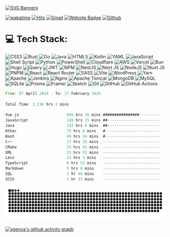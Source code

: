 
[![SVG Banners](https://svg-banners.vercel.app/api?type=origin&text1=Hi%20there%20👋&text2=%20wellcome&width=1000&height=400)](https://github.com/Akshay090/svg-banners)

[![wakatime](https://wakatime.com/badge/user/018ebb7d-9b89-40cf-8712-09de846eea03.svg)](https://wakatime.com/@018ebb7d-9b89-40cf-8712-09de846eea03)
[![Hits](https://hits.seeyoufarm.com/api/count/incr/badge.svg?url=https%3A%2F%2Fgithub.com%2Fxgenya%2Fxgenya&count_bg=%2379C83D&title_bg=%23555555&icon=&icon_color=%23E7E7E7&title=Profile+Views&edge_flat=false)](https://hits.seeyoufarm.com)
[![Gmail](https://img.shields.io/badge/-Gmail-c14438?style=flat&logo=Gmail&logoColor=white)](mailto:i@remrin.dev)
[![Website Badge](https://img.shields.io/badge/-Website-c14438?style=flat&logo=Google-Chrome&logoColor=white&link=https://remrin.dev)](https://remrin.dev)
[![Github](https://img.shields.io/github/followers/xgenya?label=Follow&style=social)](https://github.com/xgenya)



# 💻 Tech Stack:
![CSS3](https://img.shields.io/badge/css3-%231572B6.svg?style=for-the-badge&logo=css3&logoColor=white) ![Rust](https://img.shields.io/badge/rust-%23000000.svg?style=for-the-badge&logo=rust&logoColor=white) ![Go](https://img.shields.io/badge/go-%2300ADD8.svg?style=for-the-badge&logo=go&logoColor=white) ![Java](https://img.shields.io/badge/java-%23ED8B00.svg?style=for-the-badge&logo=openjdk&logoColor=white) ![HTML5](https://img.shields.io/badge/html5-%23E34F26.svg?style=for-the-badge&logo=html5&logoColor=white) ![Kotlin](https://img.shields.io/badge/kotlin-%237F52FF.svg?style=for-the-badge&logo=kotlin&logoColor=white) ![YAML](https://img.shields.io/badge/yaml-%23ffffff.svg?style=for-the-badge&logo=yaml&logoColor=151515) ![JavaScript](https://img.shields.io/badge/javascript-%23323330.svg?style=for-the-badge&logo=javascript&logoColor=%23F7DF1E) ![Shell Script](https://img.shields.io/badge/shell_script-%23121011.svg?style=for-the-badge&logo=gnu-bash&logoColor=white) ![Python](https://img.shields.io/badge/python-3670A0?style=for-the-badge&logo=python&logoColor=ffdd54) ![PowerShell](https://img.shields.io/badge/PowerShell-%235391FE.svg?style=for-the-badge&logo=powershell&logoColor=white) ![Cloudflare](https://img.shields.io/badge/Cloudflare-F38020?style=for-the-badge&logo=Cloudflare&logoColor=white) ![AWS](https://img.shields.io/badge/AWS-%23FF9900.svg?style=for-the-badge&logo=amazon-aws&logoColor=white) ![Vercel](https://img.shields.io/badge/vercel-%23000000.svg?style=for-the-badge&logo=vercel&logoColor=white) ![Bun](https://img.shields.io/badge/Bun-%23000000.svg?style=for-the-badge&logo=bun&logoColor=white) ![Hugo](https://img.shields.io/badge/Hugo-black.svg?style=for-the-badge&logo=Hugo) ![jQuery](https://img.shields.io/badge/jquery-%230769AD.svg?style=for-the-badge&logo=jquery&logoColor=white) ![JWT](https://img.shields.io/badge/JWT-black?style=for-the-badge&logo=JSON%20web%20tokens) ![NPM](https://img.shields.io/badge/NPM-%23CB3837.svg?style=for-the-badge&logo=npm&logoColor=white) ![NestJS](https://img.shields.io/badge/nestjs-%23E0234E.svg?style=for-the-badge&logo=nestjs&logoColor=white) ![Next JS](https://img.shields.io/badge/Next-black?style=for-the-badge&logo=next.js&logoColor=white) ![NodeJS](https://img.shields.io/badge/node.js-6DA55F?style=for-the-badge&logo=node.js&logoColor=white) ![Nuxt JS](https://img.shields.io/badge/Nuxt-002E3B?style=for-the-badge&logo=nuxt.js&logoColor=#00DC82) ![PNPM](https://img.shields.io/badge/pnpm-%234a4a4a.svg?style=for-the-badge&logo=pnpm&logoColor=f69220) ![React](https://img.shields.io/badge/react-%2320232a.svg?style=for-the-badge&logo=react&logoColor=%2361DAFB) ![React Router](https://img.shields.io/badge/React_Router-CA4245?style=for-the-badge&logo=react-router&logoColor=white) ![SASS](https://img.shields.io/badge/SASS-hotpink.svg?style=for-the-badge&logo=SASS&logoColor=white) ![Vite](https://img.shields.io/badge/vite-%23646CFF.svg?style=for-the-badge&logo=vite&logoColor=white) ![WordPress](https://img.shields.io/badge/WordPress-%23117AC9.svg?style=for-the-badge&logo=WordPress&logoColor=white) ![Yarn](https://img.shields.io/badge/yarn-%232C8EBB.svg?style=for-the-badge&logo=yarn&logoColor=white) ![Apache](https://img.shields.io/badge/apache-%23D42029.svg?style=for-the-badge&logo=apache&logoColor=white) ![Jenkins](https://img.shields.io/badge/jenkins-%232C5263.svg?style=for-the-badge&logo=jenkins&logoColor=white) ![Nginx](https://img.shields.io/badge/nginx-%23009639.svg?style=for-the-badge&logo=nginx&logoColor=white) ![Apache Tomcat](https://img.shields.io/badge/apache%20tomcat-%23F8DC75.svg?style=for-the-badge&logo=apache-tomcat&logoColor=black) ![MongoDB](https://img.shields.io/badge/MongoDB-%234ea94b.svg?style=for-the-badge&logo=mongodb&logoColor=white) ![MySQL](https://img.shields.io/badge/mysql-4479A1.svg?style=for-the-badge&logo=mysql&logoColor=white) ![SQLite](https://img.shields.io/badge/sqlite-%2307405e.svg?style=for-the-badge&logo=sqlite&logoColor=white) ![Prisma](https://img.shields.io/badge/Prisma-3982CE?style=for-the-badge&logo=Prisma&logoColor=white) ![Framer](https://img.shields.io/badge/Framer-black?style=for-the-badge&logo=framer&logoColor=blue) ![Sketch](https://img.shields.io/badge/Sketch-FFB387?style=for-the-badge&logo=sketch&logoColor=black) ![Git](https://img.shields.io/badge/git-%23F05033.svg?style=for-the-badge&logo=git&logoColor=white) ![GitHub](https://img.shields.io/badge/github-%23121011.svg?style=for-the-badge&logo=github&logoColor=white) ![GitHub Actions](https://img.shields.io/badge/github%20actions-%232671E5.svg?style=for-the-badge&logo=githubactions&logoColor=white)

<!--START_SECTION:waka-->

```rust
From: 07 April 2024 - To: 17 February 2025

Total Time: 1,516 hrs 2 mins

Vue.js                     956 hrs 36 mins ################---------   63.10 %
JavaScript                 149 hrs 15 mins ##-----------------------   09.85 %
Java                       133 hrs 8 mins  ##-----------------------   08.78 %
Other                      75 hrs 6 mins   #------------------------   04.95 %
Bash                       49 hrs 14 mins  #------------------------   03.25 %
C++                        27 hrs 25 mins  -------------------------   01.81 %
CMake                      23 hrs 41 mins  -------------------------   01.56 %
XML                        15 hrs 55 mins  -------------------------   01.05 %
Less                       13 hrs 3 mins   -------------------------   00.86 %
TypeScript                 8 hrs 53 mins   -------------------------   00.59 %
Markdown                   5 hrs 8 mins    -------------------------   00.34 %
SQL                        1 hr 46 mins    -------------------------   00.12 %
SCSS                       1 hr 21 mins    -------------------------   00.09 %
```

<!--END_SECTION:waka-->

<picture>
  <source media="(prefers-color-scheme: dark)" srcset="https://raw.githubusercontent.com/xgenya/xgenya/output/github-contribution-grid-snake-dark.svg">
  <source media="(prefers-color-scheme: light)" srcset="https://raw.githubusercontent.com/xgenya/xgenya/output/github-contribution-grid-snake.svg">
  <img alt="github contribution grid snake animation" src="https://raw.githubusercontent.com/xgenya/xgenya/output/github-contribution-grid-snake.svg">
</picture>


[![xgenya's github activity graph](https://github-readme-activity-graph.vercel.app/graph?username=xgenya&theme=github)](https://github.com/xgenya/xgenya)


